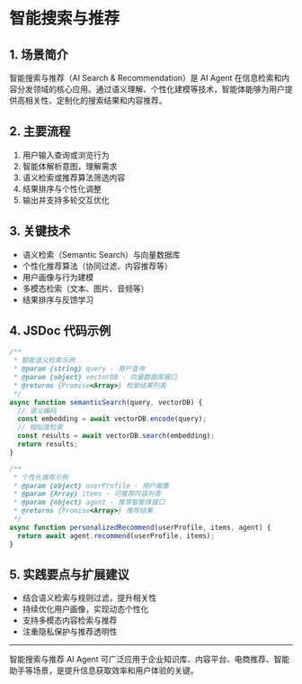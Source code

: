 # 智能搜索与推荐

## 1. 场景简介
智能搜索与推荐（AI Search & Recommendation）是 AI Agent 在信息检索和内容分发领域的核心应用。通过语义理解、个性化建模等技术，智能体能够为用户提供高相关性、定制化的搜索结果和内容推荐。

## 2. 主要流程
1. 用户输入查询或浏览行为
2. 智能体解析意图，理解需求
3. 语义检索或推荐算法筛选内容
4. 结果排序与个性化调整
5. 输出并支持多轮交互优化

## 3. 关键技术
- 语义检索（Semantic Search）与向量数据库
- 个性化推荐算法（协同过滤、内容推荐等）
- 用户画像与行为建模
- 多模态检索（文本、图片、音频等）
- 结果排序与反馈学习

## 4. JSDoc 代码示例
```js
/**
 * 智能语义检索示例
 * @param {string} query - 用户查询
 * @param {object} vectorDB - 向量数据库接口
 * @returns {Promise<Array>} 检索结果列表
 */
async function semanticSearch(query, vectorDB) {
  // 语义编码
  const embedding = await vectorDB.encode(query);
  // 相似度检索
  const results = await vectorDB.search(embedding);
  return results;
}

/**
 * 个性化推荐示例
 * @param {object} userProfile - 用户画像
 * @param {Array} items - 可推荐内容列表
 * @param {object} agent - 推荐智能体接口
 * @returns {Promise<Array>} 推荐结果
 */
async function personalizedRecommend(userProfile, items, agent) {
  return await agent.recommend(userProfile, items);
}
```

## 5. 实践要点与扩展建议
- 结合语义检索与规则过滤，提升相关性
- 持续优化用户画像，实现动态个性化
- 支持多模态内容检索与推荐
- 注重隐私保护与推荐透明性

---
智能搜索与推荐 AI Agent 可广泛应用于企业知识库、内容平台、电商推荐、智能助手等场景，是提升信息获取效率和用户体验的关键。 